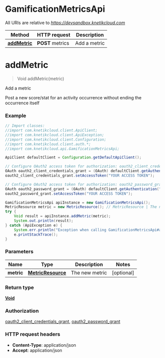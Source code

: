 # GamificationMetricsApi

All URIs are relative to *https://devsandbox.knetikcloud.com*

Method | HTTP request | Description
------------- | ------------- | -------------
[**addMetric**](GamificationMetricsApi.md#addMetric) | **POST** metrics | Add a metric


<a name="addMetric"></a>
# **addMetric**
> Void addMetric(metric)

Add a metric

Post a new score/stat for an activity occurrence without ending the occurrence itself

### Example
```java
// Import classes:
//import com.knetikcloud.client.ApiClient;
//import com.knetikcloud.client.ApiException;
//import com.knetikcloud.client.Configuration;
//import com.knetikcloud.client.auth.*;
//import com.knetikcloud.api.GamificationMetricsApi;

ApiClient defaultClient = Configuration.getDefaultApiClient();

// Configure OAuth2 access token for authorization: oauth2_client_credentials_grant
OAuth oauth2_client_credentials_grant = (OAuth) defaultClient.getAuthentication("oauth2_client_credentials_grant");
oauth2_client_credentials_grant.setAccessToken("YOUR ACCESS TOKEN");

// Configure OAuth2 access token for authorization: oauth2_password_grant
OAuth oauth2_password_grant = (OAuth) defaultClient.getAuthentication("oauth2_password_grant");
oauth2_password_grant.setAccessToken("YOUR ACCESS TOKEN");

GamificationMetricsApi apiInstance = new GamificationMetricsApi();
MetricResource metric = new MetricResource(); // MetricResource | The new metric
try {
    Void result = apiInstance.addMetric(metric);
    System.out.println(result);
} catch (ApiException e) {
    System.err.println("Exception when calling GamificationMetricsApi#addMetric");
    e.printStackTrace();
}
```

### Parameters

Name | Type | Description  | Notes
------------- | ------------- | ------------- | -------------
 **metric** | [**MetricResource**](MetricResource.md)| The new metric | [optional]

### Return type

[**Void**](.md)

### Authorization

[oauth2_client_credentials_grant](../README.md#oauth2_client_credentials_grant), [oauth2_password_grant](../README.md#oauth2_password_grant)

### HTTP request headers

 - **Content-Type**: application/json
 - **Accept**: application/json

